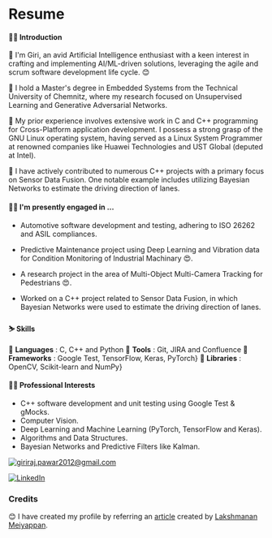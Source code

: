 # Resume

#### 🧑‍🎓 Introduction
🌱 I'm Giri, an avid Artificial Intelligence enthusiast with a keen interest in crafting and implementing AI/ML-driven solutions, leveraging the agile and scrum software development life cycle. 😊

🌱 I hold a Master's degree in Embedded Systems from the Technical University of Chemnitz, where my research focused on Unsupervised Learning and Generative Adversarial Networks.

🌱 My prior experience involves extensive work in C and C++ programming for Cross-Platform application development. I possess a strong grasp of the GNU Linux operating system, having served as a Linux System Programmer at renowned companies like Huawei Technologies and UST Global (deputed at Intel). 

🌱 I have actively contributed to numerous C++ projects with a primary focus on Sensor Data Fusion. One notable example includes utilizing Bayesian Networks to estimate the driving direction of lanes.

#### 🧑‍🏭 I'm presently engaged in ...
* Automotive software development and testing, adhering to ISO 26262 and ASIL compliances.

* Predictive Maintenance project using Deep Learning and Vibration data for Condition Monitoring of Industrial Machinary :heart_eyes:.

* A research project in the area of Multi-Object Multi-Camera Tracking for Pedestrians :heart_eyes:.

* Worked on a C++ project related to Sensor Data Fusion, in which Bayesian Networks were used to estimate the driving direction of lanes.

#### ⛷️ Skills

🌱 **Languages**  : C, C++ and Python
🌱 **Tools**      : Git, JIRA and Confluence
🌱 **Frameworks** : Google Test, TensorFlow, Keras, PyTorch}
🌱 **Libraries**  : OpenCV, Scikit-learn and NumPy}

#### 🧘‍♂️ Professional Interests
* C++ software development and unit testing using Google Test & gMocks.
* Computer Vision.
* Deep Learning and Machine Learning (PyTorch, TensorFlow and Keras).
* Algorithms and Data Structures.
* Bayesian Networks and Predictive Filters like Kalman.
  
  
<!-- ![Overall Stats](https://github-readme-stats.vercel.app/api?username=rebelgiri&count_private=true&show_icons=true&hide=contribs) -->

<!-- [Top Langs](https://github-readme-stats.vercel.app/api/top-langs/?username=rebelgiri&layout=compact) -->


<a href="mailto:giriraj.pawar2012@gmail.com">![giriraj.pawar2012@gmail.com](https://img.shields.io/badge/Gmail-D14836?style=for-the-badge&logo=gmail&logoColor=white)</a>

<a href="https://www.linkedin.com/in/rebelgiri/">![LinkedIn](https://img.shields.io/badge/LinkedIn-0077B5?style=for-the-badge&logo=linkedin&logoColor=white)</a>


### Credits

:blush: I have created my profile by referring an [article](https://laxmena.com/posts/github-pofile-readme) created by [Lakshmanan Meiyappan](https://github.com/laxmena).

